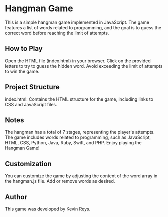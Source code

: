 
# Hangman Game
This is a simple hangman game implemented in JavaScript. The game features a list of words related to programming, and the goal is to guess the correct word before reaching the limit of attempts.

## How to Play
Open the HTML file (index.html) in your browser.
Click on the provided letters to try to guess the hidden word.
Avoid exceeding the limit of attempts to win the game.

## Project Structure
index.html: Contains the HTML structure for the game, including links to CSS and JavaScript files.

## Notes
The hangman has a total of 7 stages, representing the player's attempts.
The game includes words related to programming, such as JavaScript, HTML, CSS, Python, Java, Ruby, Swift, and PHP.
Enjoy playing the Hangman Game!

## Customization
You can customize the game by adjusting the content of the word array in the hangman.js file. Add or remove words as desired.

## Author
This game was developed by Kevin Reys.